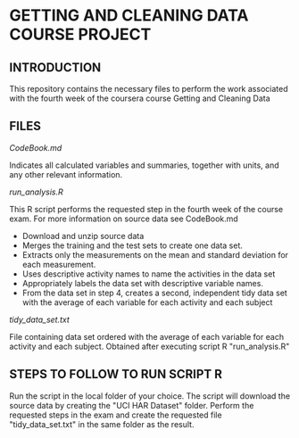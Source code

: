 # GETTING AND CLEANING DATA COURSE PROJECT

## INTRODUCTION

This repository contains the necessary files to perform the work associated with the fourth week of the coursera course Getting and Cleaning Data

## FILES 

*CodeBook.md*

Indicates all calculated variables and summaries, together with units, and any other relevant information.

*run_analysis.R*

This R script performs the requested step in the fourth week of the course exam. For more information on source data see CodeBook.md

* Download and unzip source data
* Merges the training and the test sets to create one data set.
* Extracts only the measurements on the mean and standard deviation for each measurement.
* Uses descriptive activity names to name the activities in the data set
* Appropriately labels the data set with descriptive variable names.
* From the data set in step 4, creates a second, independent tidy data set with the average of each variable for each activity and each subject

*tidy_data_set.txt*

File containing data set ordered with the average of each variable for each activity and each subject. Obtained after executing script R "run_analysis.R"

## STEPS TO FOLLOW TO RUN SCRIPT R

Run the script in the local folder of your choice. The script will download the source data by creating the "UCI HAR Dataset" folder. Perform the requested steps in the exam and create the requested file "tidy_data_set.txt" in the same folder as the result.
